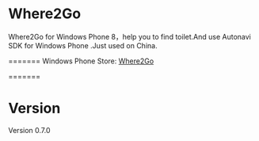 Where2Go
========

Where2Go for Windows Phone 8，help you to find toilet.And use Autonavi SDK for Windows Phone .Just used on China.

=======
Windows Phone Store: [Where2Go](http://www.windowsphone.com/zh-cn/store/app/where2go/69012443-c879-40b9-a526-8075b9ec780c)

=======

Version
=======
Version 0.7.0

